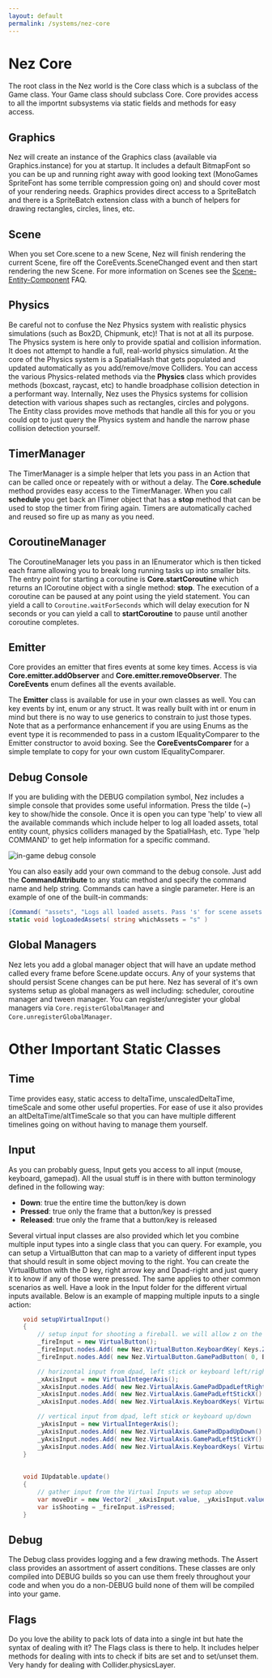 ```yaml
---
layout: default
permalink: /systems/nez-core
---
```


Nez Core
==========
The root class in the Nez world is the Core class which is a subclass of the Game class. Your Game class should subclass Core. Core provides access to all the importnt subsystems via static fields and methods for easy access.


## Graphics
Nez will create an instance of the Graphics class (available via Graphics.instance) for you at startup. It includes a default BitmapFont so you can be up and running right away with good looking text (MonoGames SpriteFont has some terrible compression going on) and should cover most of your rendering needs. Graphics provides direct access to a SpriteBatch and there is a SpriteBatch extension class with a bunch of helpers for drawing rectangles, circles, lines, etc.


## Scene
When you set Core.scene to a new Scene, Nez will finish rendering the current Scene, fire off the CoreEvents.SceneChanged event and then start rendering the new Scene. For more information on Scenes see the [Scene-Entity-Component](Scene-Entity-Component.md) FAQ.


## Physics
Be careful not to confuse the Nez Physics system with realistic physics simulations (such as Box2D, Chipmunk, etc)! That is not at all its purpose. The Physics system is here only to provide spatial and collision information. It does not attempt to handle a full, real-world physics simulation. At the core of the Physics system is a SpatialHash that gets populated and updated automatically as you add/remove/move Colliders. You can access the various Physics-related methods via the **Physics** class which provides methods (boxcast, raycast, etc) to handle broadphase collision detection in a performant way. Internally, Nez uses the Physics systems for collision detection with various shapes such as rectangles, circles and polygons. The Entity class provides move methods that handle all this for you or you could opt to just query the Physics system and handle the narrow phase collision detection yourself.


## TimerManager
The TimerManager is a simple helper that lets you pass in an Action that can be called once or repeately with or without a delay. The **Core.schedule** method provides easy access to the TimerManager. When you call **schedule** you get back an ITimer object that has a **stop** method that can be used to stop the timer from firing again. Timers are automatically cached and reused so fire up as many as you need.


## CoroutineManager
The CoroutineManager lets you pass in an IEnumerator which is then ticked each frame allowing you to break long running tasks up into smaller bits. The entry point for starting a coroutine is **Core.startCoroutine** which returns an ICoroutine object with a single method: **stop**. The execution of a coroutine can be paused at any point using the yield statement. You can yield a call to `Coroutine.waitForSeconds` which will delay execution for N seconds or you can yield a call to **startCoroutine** to pause until another coroutine completes.


## Emitter<CoreEvents>
Core provides an emitter that fires events at some key times. Access is via **Core.emitter.addObserver** and **Core.emitter.removeObserver**. The **CoreEvents** enum defines all the events available.

The **Emitter<T>** class is available for use in your own classes as well. You can key events by int, enum or any struct. It was really built with int or enum in mind but there is no way to use generics to constrain to just those types. Note that as a performance enhancement if you are using Enums as the event type it is recommended to pass in a custom IEqualityComparer<T> to the Emitter constructor to avoid boxing. See the **CoreEventsComparer** for a simple template to copy for your own custom IEqualityComparer<T>.


## Debug Console
If you are buliding with the DEBUG compilation symbol, Nez includes a simple console that provides some useful information. Press the tilde (~) key to show/hide the console. Once it is open you can type 'help' to view all the available commands which include helper to log all loaded assets, total entity count, physics colliders managed by the SpatialHash, etc. Type 'help COMMAND' to get help information for a specific command.

![in-game debug console](images/console.png)

You can also easily add your own command to the debug console. Just add the **CommandAttribute** to any static method and specify the command name and help string. Commands can have a single parameter. Here is an example of one of the built-in commands:

```cs
[Command( "assets", "Logs all loaded assets. Pass 's' for scene assets or 'g' for global assets" )]
static void logLoadedAssets( string whichAssets = "s" )
```


## Global Managers
Nez lets you add a global manager object that will have an update method called every frame before Scene.update occurs. Any of your systems that should persist Scene changes can be put here. Nez has several of it's own systems setup as global managers as well including: scheduler, coroutine manager and tween manager. You can register/unregister your global managers via `Core.registerGlobalManager` and `Core.unregisterGlobalManager`.




Other Important Static Classes
==

## Time
Time provides easy, static access to deltaTime, unscaledDeltaTime, timeScale and some other useful properties. For ease of use it also provides an altDeltaTime/altTimeScale so that you can have multiple different timelines going on without having to manage them yourself.


## Input
As you can probably guess, Input gets you access to all input (mouse, keyboard, gamepad). All the usual stuff is in there with button terminology defined in the following way:

- **Down**: true the entire time the button/key is down
- **Pressed**: true only the frame that a button/key is pressed
- **Released**: true only the frame that a button/key is released

Several virtual input classes are also provided which let you combine multiple input types into a single class that you can query. For example, you can setup a VirtualButton that can map to a variety of different input types that should result in some object moving to the right. You can create the VirtualButton with the D key, right arrow key and Dpad-right and just query it to know if any of those were pressed. The same applies to other common scenarios as well. Have a look in the Input folder for the different virtual inputs available. Below is an example of mapping multiple inputs to a single action:

```csharp
	void setupVirtualInput()
	{
		// setup input for shooting a fireball. we will allow z on the keyboard or a on the gamepad
		_fireInput = new VirtualButton();
		_fireInput.nodes.Add( new Nez.VirtualButton.KeyboardKey( Keys.Z ) );
		_fireInput.nodes.Add( new Nez.VirtualButton.GamePadButton( 0, Buttons.A ) );

		// horizontal input from dpad, left stick or keyboard left/right
		_xAxisInput = new VirtualIntegerAxis();
		_xAxisInput.nodes.Add( new Nez.VirtualAxis.GamePadDpadLeftRight() );
		_xAxisInput.nodes.Add( new Nez.VirtualAxis.GamePadLeftStickX() );
		_xAxisInput.nodes.Add( new Nez.VirtualAxis.KeyboardKeys( VirtualInput.OverlapBehavior.TakeNewer, Keys.Left, Keys.Right ) );

		// vertical input from dpad, left stick or keyboard up/down
		_yAxisInput = new VirtualIntegerAxis();
		_yAxisInput.nodes.Add( new Nez.VirtualAxis.GamePadDpadUpDown() );
		_yAxisInput.nodes.Add( new Nez.VirtualAxis.GamePadLeftStickY() );
		_yAxisInput.nodes.Add( new Nez.VirtualAxis.KeyboardKeys( VirtualInput.OverlapBehavior.TakeNewer, Keys.Up, Keys.Down ) );
	}
		
			
	void IUpdatable.update()
	{
		// gather input from the Virtual Inputs we setup above
		var moveDir = new Vector2( _xAxisInput.value, _yAxisInput.value );
		var isShooting = _fireInput.isPressed;
	}
```


## Debug
The Debug class provides logging and a few drawing methods. The Assert class provides an assortment of assert conditions. These classes are only compiled into DEBUG builds so you can use them freely throughout your code and when you do a non-DEBUG build none of them will be compiled into your game.



## Flags
Do you love the ability to pack lots of data into a single int but hate the syntax of dealing with it? The Flags class is there to help. It includes helper methods for dealing with ints to check if bits are set and to set/unset them. Very handy for dealing with Collider.physicsLayer.

